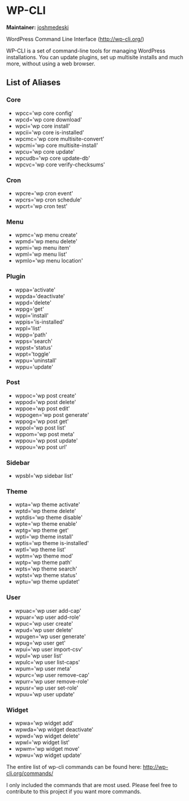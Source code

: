 # WP-CLI

**Maintainer:** [joshmedeski](https://github.com/joshmedeski)

WordPress Command Line Interface (http://wp-cli.org/)

WP-CLI is a set of command-line tools for managing WordPress installations. You can update plugins, set up multisite installs and much more, without using a web browser. 

## List of Aliases

### Core
- wpcc='wp core config'
- wpcd='wp core download'
- wpci='wp core install'
- wpcii='wp core is-installed'
- wpcmc='wp core multisite-convert'
- wpcmi='wp core multisite-install'
- wpcu='wp core update'
- wpcudb='wp core update-db'
- wpcvc='wp core verify-checksums'

### Cron
- wpcre='wp cron event'
- wpcrs='wp cron schedule'
- wpcrt='wp cron test'

### Menu
- wpmc='wp menu create'
- wpmd='wp menu delete'
- wpmi='wp menu item'
- wpml='wp menu list'
- wpmlo='wp menu location'

### Plugin
- wppa='activate'
- wppda='deactivate'
- wppd='delete'
- wppg='get'
- wppi='install'
- wppis='is-installed'
- wppl='list'
- wppp='path'
- wpps='search'
- wppst='status'
- wppt='toggle'
- wppu='uninstall'
- wppu='update'

### Post
- wppoc='wp post create'
- wppod='wp post delete'
- wppoe='wp post edit'
- wppogen='wp post generate'
- wppog='wp post get'
- wppol='wp post list'
- wppom='wp post meta'
- wppou='wp post update'
- wppou='wp post url'

### Sidebar
- wpsbl='wp sidebar list'

### Theme
- wpta='wp theme activate'
- wptd='wp theme delete'
- wptdis='wp theme disable'
- wpte='wp theme enable'
- wptg='wp theme get'
- wpti='wp theme install'
- wptis='wp theme is-installed'
- wptl='wp theme list'
- wptm='wp theme mod'
- wptp='wp theme path'
- wpts='wp theme search'
- wptst='wp theme status'
- wptu='wp theme updatet'

### User
- wpuac='wp user add-cap'
- wpuar='wp user add-role'
- wpuc='wp user create'
- wpud='wp user delete'
- wpugen='wp user generate'
- wpug='wp user get'
- wpui='wp user import-csv'
- wpul='wp user list'
- wpulc='wp user list-caps'
- wpum='wp user meta'
- wpurc='wp user remove-cap'
- wpurr='wp user remove-role'
- wpusr='wp user set-role'
- wpuu='wp user update'

### Widget
- wpwa='wp widget add'
- wpwda='wp widget deactivate'
- wpwd='wp widget delete'
- wpwl='wp widget list'
- wpwm='wp widget move'
- wpwu='wp widget update'

The entire list of wp-cli commands can be found here: http://wp-cli.org/commands/

I only included the commands that are most used. Please feel free to contribute to this project if you want more commands.

